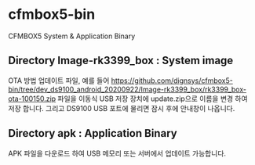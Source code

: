 # cfmbox5-bin
CFMBOX5 System &amp; Application Binary

## Directory Image-rk3399_box : System image
OTA 방법 
업데이트 파일, 예를 들어 https://github.com/dignsys/cfmbox5-bin/tree/dev_ds9100_android_20200922/Image-rk3399_box/rk3399_box-ota-100150.zip 파일을 
이동식 USB 저장 장치에 update.zip으로 이름을 변경 하여 저장 합니다. 
그리고 DS9100 USB 포트에 물리면 잠시 후에 안내창이 나옵니다.

## Directory apk : Application Binary
APK 파일을 다운로드 하여 USB 메모리 또는 서버에서 업데이트 가능합니다.
